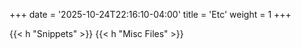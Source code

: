 +++
date = '2025-10-24T22:16:10-04:00'
title = 'Etc'
weight = 1
+++

{{< h "Snippets" >}}
{{< h "Misc Files" >}}